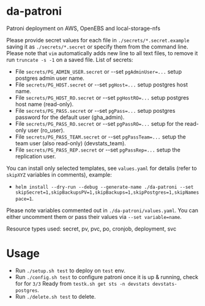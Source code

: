 # da-patroni

Patroni deployment on AWS, OpenEBS and local-storage-nfs

Please provide secret values for each file in `./secrets/*.secret.example` saving it as `./secrets/*.secret` or specify them from the command line.
Please note that `vim` automatically adds new line to all text files, to remove it run `truncate -s -1` on a saved file.
List of secrets:
- File `secrets/PG_ADMIN_USER.secret` or --set `pgAdminUser=...` setup postgres admin user name.
- File `secrets/PG_HOST.secret` or --set `pgHost=...` setup postgres host name.
- File `secrets/PG_HOST_RO.secret` or --set `pgHostRO=...` setup postgres host name (read-only).
- File `secrets/PG_PASS.secret` or --set `pgPass=...` setup postgres password for the default user (gha_admin).
- File `secrets/PG_PASS_RO.secret` or --set `pgPassRO=...` setup for the read-only user (ro_user).
- File `secrets/PG_PASS_TEAM.secret` or --set `pgPassTeam=...` setup the team user (also read-only) (devstats_team).
- File `secrets/PG_PASS_REP.secret` or --set `pgPassRep=...` setup the replication user.

You can install only selected templates, see `values.yaml` for detalis (refer to `skipXYZ` variables in comments), example:
- `helm install --dry-run --debug --generate-name ./da-patroni --set skipSecret=1,skipBackupsPV=1,skipBackups=1,skipPostgres=1,skipNamespace=1`.

Please note variables commented out in `./da-patroni/values.yaml`. You can either uncomment them or pass their values via `--set variable=name`.

Resource types used: secret, pv, pvc, po, cronjob, deployment, svc


# Usage

- Run `./setup.sh test` to deploy on `test` env.
- Run `./config.sh test` to configure patroni once it is up & running, check for for `3/3` Ready from `testk.sh get sts -n devstats devstats-postgres`.
- Run `./delete.sh test` to delete.
